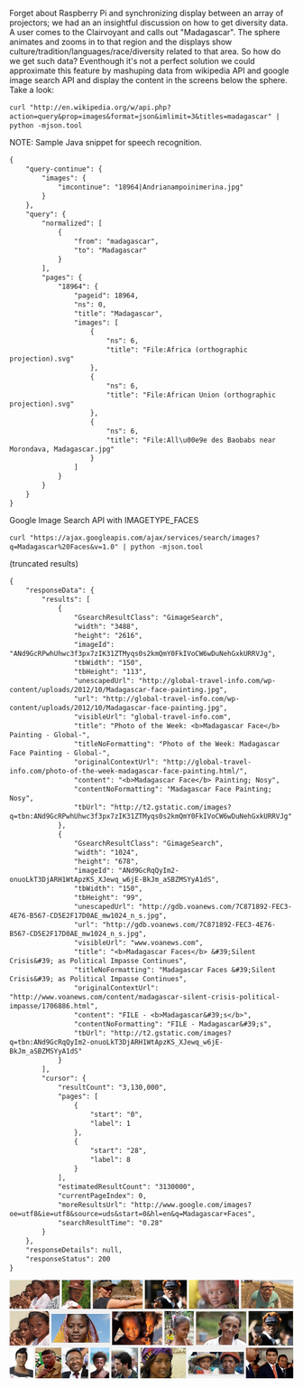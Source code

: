 Forget about Raspberry Pi and synchronizing display between an array of projectors; we had an an insightful discussion on how to get diversity data. A user comes to the Clairvoyant and calls out "Madagascar". The sphere animates and zooms in to that region and the displays show culture/tradition/languages/race/diversity related to that area. So how do we get such data? Eventhough it's not a perfect solution we could approximate this feature by mashuping data from wikipedia API and google image search API and display the content in the screens below the sphere. Take a look:

```
curl "http://en.wikipedia.org/w/api.php?action=query&prop=images&format=json&imlimit=3&titles=madagascar" | python -mjson.tool
```

NOTE: Sample Java snippet for speech recognition.
```
{
    "query-continue": {
        "images": {
            "imcontinue": "18964|Andrianampoinimerina.jpg"
        }
    },
    "query": {
        "normalized": [
            {
                "from": "madagascar",
                "to": "Madagascar"
            }
        ],
        "pages": {
            "18964": {
                "pageid": 18964,
                "ns": 0,
                "title": "Madagascar",
                "images": [
                    {
                        "ns": 6,
                        "title": "File:Africa (orthographic projection).svg"
                    },
                    {
                        "ns": 6,
                        "title": "File:African Union (orthographic projection).svg"
                    },
                    {
                        "ns": 6,
                        "title": "File:All\u00e9e des Baobabs near Morondava, Madagascar.jpg"
                    }
                ]
            }
        }
    }
}
```

Google Image Search API with IMAGETYPE_FACES
```
curl "https://ajax.googleapis.com/ajax/services/search/images?q=Madagascar%20Faces&v=1.0" | python -mjson.tool
```

(truncated results)
```
{
    "responseData": {
        "results": [
            {
                "GsearchResultClass": "GimageSearch",
                "width": "3488",
                "height": "2616",
                "imageId": "ANd9GcRPwhUhwc3f3px7zIK31ZTMyqs0s2kmQmY0FkIVoCW6wDuNehGxkURRVJg",
                "tbWidth": "150",
                "tbHeight": "113",
                "unescapedUrl": "http://global-travel-info.com/wp-content/uploads/2012/10/Madagascar-face-painting.jpg",
                "url": "http://global-travel-info.com/wp-content/uploads/2012/10/Madagascar-face-painting.jpg",
                "visibleUrl": "global-travel-info.com",
                "title": "Photo of the Week: <b>Madagascar Face</b> Painting - Global-",
                "titleNoFormatting": "Photo of the Week: Madagascar Face Painting - Global-",
                "originalContextUrl": "http://global-travel-info.com/photo-of-the-week-madagascar-face-painting.html/",
                "content": "<b>Madagascar Face</b> Painting; Nosy",
                "contentNoFormatting": "Madagascar Face Painting; Nosy",
                "tbUrl": "http://t2.gstatic.com/images?q=tbn:ANd9GcRPwhUhwc3f3px7zIK31ZTMyqs0s2kmQmY0FkIVoCW6wDuNehGxkURRVJg"
            },
            {
                "GsearchResultClass": "GimageSearch",
                "width": "1024",
                "height": "678",
                "imageId": "ANd9GcRqQyIm2-onuoLkT3DjARH1WtApzKS_XJewq_w6jE-BkJm_aSBZMSYyA1dS",
                "tbWidth": "150",
                "tbHeight": "99",
                "unescapedUrl": "http://gdb.voanews.com/7C871892-FEC3-4E76-B567-CD5E2F17D0AE_mw1024_n_s.jpg",
                "url": "http://gdb.voanews.com/7C871892-FEC3-4E76-B567-CD5E2F17D0AE_mw1024_n_s.jpg",
                "visibleUrl": "www.voanews.com",
                "title": "<b>Madagascar Faces</b> &#39;Silent Crisis&#39; as Political Impasse Continues",
                "titleNoFormatting": "Madagascar Faces &#39;Silent Crisis&#39; as Political Impasse Continues",
                "originalContextUrl": "http://www.voanews.com/content/madagascar-silent-crisis-political-impasse/1706886.html",
                "content": "FILE - <b>Madagascar&#39;s</b>",
                "contentNoFormatting": "FILE - Madagascar&#39;s",
                "tbUrl": "http://t2.gstatic.com/images?q=tbn:ANd9GcRqQyIm2-onuoLkT3DjARH1WtApzKS_XJewq_w6jE-BkJm_aSBZMSYyA1dS"
            }
        ],
        "cursor": {
            "resultCount": "3,130,000",
            "pages": [
                {
                    "start": "0",
                    "label": 1
                },
                {
                    "start": "28",
                    "label": 8
                }
            ],
            "estimatedResultCount": "3130000",
            "currentPageIndex": 0,
            "moreResultsUrl": "http://www.google.com/images?oe=utf8&ie=utf8&source=uds&start=0&hl=en&q=Madagascar+Faces",
            "searchResultTime": "0.28"
        }
    },
    "responseDetails": null,
    "responseStatus": 200
}
```


![Diversity data](../project_images/diversity-data.jpg)
